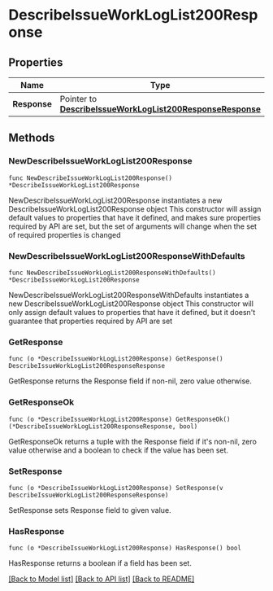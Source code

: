 # DescribeIssueWorkLogList200Response

## Properties

Name | Type | Description | Notes
------------ | ------------- | ------------- | -------------
**Response** | Pointer to [**DescribeIssueWorkLogList200ResponseResponse**](DescribeIssueWorkLogList200ResponseResponse.md) |  | [optional] 

## Methods

### NewDescribeIssueWorkLogList200Response

`func NewDescribeIssueWorkLogList200Response() *DescribeIssueWorkLogList200Response`

NewDescribeIssueWorkLogList200Response instantiates a new DescribeIssueWorkLogList200Response object
This constructor will assign default values to properties that have it defined,
and makes sure properties required by API are set, but the set of arguments
will change when the set of required properties is changed

### NewDescribeIssueWorkLogList200ResponseWithDefaults

`func NewDescribeIssueWorkLogList200ResponseWithDefaults() *DescribeIssueWorkLogList200Response`

NewDescribeIssueWorkLogList200ResponseWithDefaults instantiates a new DescribeIssueWorkLogList200Response object
This constructor will only assign default values to properties that have it defined,
but it doesn't guarantee that properties required by API are set

### GetResponse

`func (o *DescribeIssueWorkLogList200Response) GetResponse() DescribeIssueWorkLogList200ResponseResponse`

GetResponse returns the Response field if non-nil, zero value otherwise.

### GetResponseOk

`func (o *DescribeIssueWorkLogList200Response) GetResponseOk() (*DescribeIssueWorkLogList200ResponseResponse, bool)`

GetResponseOk returns a tuple with the Response field if it's non-nil, zero value otherwise
and a boolean to check if the value has been set.

### SetResponse

`func (o *DescribeIssueWorkLogList200Response) SetResponse(v DescribeIssueWorkLogList200ResponseResponse)`

SetResponse sets Response field to given value.

### HasResponse

`func (o *DescribeIssueWorkLogList200Response) HasResponse() bool`

HasResponse returns a boolean if a field has been set.


[[Back to Model list]](../README.md#documentation-for-models) [[Back to API list]](../README.md#documentation-for-api-endpoints) [[Back to README]](../README.md)


